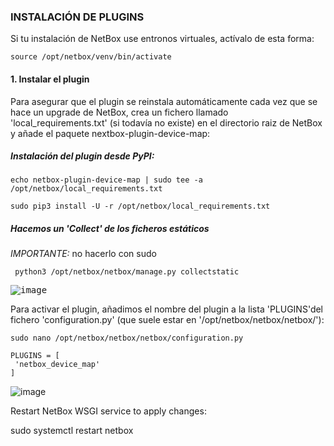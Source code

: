 ### INSTALACIÓN DE PLUGINS

Si tu instalación de NetBox use entronos virtuales, actívalo de esta forma:

```shell
source /opt/netbox/venv/bin/activate
```

#### 1. Instalar el plugin

Para asegurar que el plugin se reinstala automáticamente cada vez que se hace un upgrade de NetBox, crea un fichero llamado 'local_requirements.txt' (si todavía no existe) en el directorio raiz de NetBox y añade el paquete nextbox-plugin-device-map:

##### Instalación del plugin desde PyPI:

```shell
echo netbox-plugin-device-map | sudo tee -a /opt/netbox/local_requirements.txt
```

```shell
sudo pip3 install -U -r /opt/netbox/local_requirements.txt
```

##### Hacemos un 'Collect' de los ficheros estáticos

*IMPORTANTE:* no hacerlo con sudo

```shell
 python3 /opt/netbox/netbox/manage.py collectstatic
```

<kbd>![image](https://github.com/informaticaeloy/Manuales-And-HowTo/assets/20743678/0f096327-d2cb-4511-a3da-111c15d5402f)</kbd>

Para activar el plugin, añadimos el nombre del plugin a la lista 'PLUGINS'del fichero 'configuration.py' (que suele estar en '/opt/netbox/netbox/netbox/'):

```shell
sudo nano /opt/netbox/netbox/netbox/configuration.py
```

```shell
PLUGINS = [
 'netbox_device_map'
]
```

![image](https://github.com/informaticaeloy/Manuales-And-HowTo/assets/20743678/a284eb01-7721-420c-bddd-4275e29cead3)

Restart NetBox WSGI service to apply changes:

sudo systemctl restart netbox
